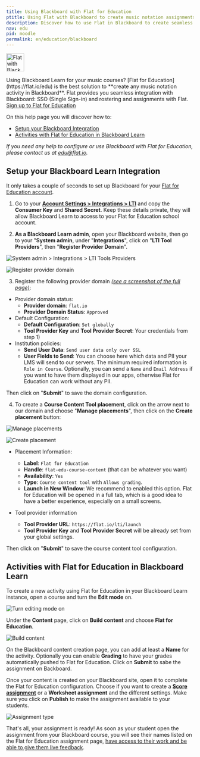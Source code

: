 ```yaml
---
title: Using Blackboard with Flat for Education
ptitle: Using Flat with Blackboard to create music notation assignments
description: Discover how to use Flat in Blackboard to create seamless assignments from music theory to music compsition in your favorite LMS.
nav: edu
pid: moodle
permalink: en/education/blackboard
---
```


<div class="fll" style="margin: 15px 15px 15px 0"><img src="/help/assets/img/edu/logo-blackboard-learn.png" alt="Flat with Blackboard" style="height:48px;border:0"></div>
Using Blackboard Learn for your music courses? [Flat for Education](https://flat.io/edu) is the best solution to **create any music notation activity in Blackboard**. Flat provides you seamless integration with Blackboard: SSO (Single Sign-in) and rostering and assignments with Flat.

<div class="btn-cta-wrapper"><a href="https://flat.io/edu/signup?ref=help-blackboard" class="btn-cta-site">Sign up to Flat for Education</a></div>

On this help page you will discover how to:

* [Setup your Blackboard Integration](#setup-your-blackboard-learn-integration)
* [Activities with Flat for Education in Blackboard Learn](#activities-with-flat-for-education-in-blackboard-learn)

*If you need any help to configure or use Blackboard with Flat for Education, please contact us at [edu@flat.io](mailto:edu@flat.io).*

## Setup your Blackboard Learn Integration

It only takes a couple of seconds to set up Blackboard for your [Flat for Education account](https://flat.io/edu).

1) Go to your **[Account Settings > Integrations > LTI](https://flat.io/class?eduSetup=lti)** and copy the **Consumer Key** and **Shared Secret**. Keep these details private, they will allow Blackboard Learn to access to your Flat for Education school account.

2) **As a Blackboard Learn admin**, open your Blackboard website, then go to your "**System admin**, under "**Integrations**", click on "**LTI Tool Providers**", then "**Register Provider Domain**".

![System admin > Integrations > LTI Tools Providers](/help/assets/img/edu/blackboard-admin-integ-lti.png)


![Register provider domain](/help/assets/img/edu/blackboard-admin-lti-register-domain-tab.png)

3) Register the following provider domain [*(see a screenshot of the full page)*](/help/assets/img/edu/blackboard-register-provider-domain-full-page.png):

* Provider domain status:
  * **Provider domain**: `flat.io`
  * **Provider Domain Status**: `Approved`
* Default Configuration:
  * **Default Configuration**: `Set globally`
  * **Tool Provider Key** and **Tool Provider Secret**: Your credentials from step 1)
* Institution policies:
  * **Send User Data**: `Send user data only over SSL`
  * **User Fields to Send**: You can choose here which data and PII your LMS will send to our servers. The minimum required information is `Role in Course`. Optionally, you can send a `Name` and `Email Address` if you want to have them displayed in our apps, otherwise Flat for Education can work without any PII.

Then click on "**Submit**" to save the domain configuration.

4) To create a **Course Content Tool placement**, click on the arrow next to our domain and choose "**Manage placements**", then click on the **Create placement** button:

![Manage placements](/help/assets/img/edu/blackboard-admin-go-to-placements.png)


![Create placement](/help/assets/img/edu/blackboard-admin-placements-create-button.png)


* Placement Information:
  * **Label**: `Flat for Education`
  * **Handle**: `flat-edu-course-content` (that can be whatever you want)
  * **Availability**: `Yes`
  * **Type**: `Course content tool` with `Allows grading`.
  * **Launch in New Window**: We recommend to enabled this option. Flat for Education will be opened in a full tab, which is a good idea to have a better experience, especially on a small screens.

* Tool provider information
  * **Tool Provider URL**: `https://flat.io/lti/launch`
  * **Tool Provider Key** and **Tool Provider Secret** will be already set from your global settings.

Then click on "**Submit**" to save the course content tool configuration.

## Activities with Flat for Education in Blackboard Learn

To create a new activity using Flat for Education in your Blackboard Learn instance, open a course and turn the **Edit mode** on.

![Turn editing mode on](/help/assets/img/edu/blackboard-course-edit-mode-on.png)

Under the **Content** page, click on **Build content** and choose **Flat for Education**.

![Build content](/help/assets/img/edu/blackboard-course-content-build-button.png)

On the Blackboard content creation page, you can add at least a **Name** for the activity. Optionally you can enable **Grading** to have your grades automatically pushed to Flat for Education. Click on **Submit** to sabe the assignment on Backboard.

Once your content is created on your Blackboard site, open it to complete the Flat for Education configuration. Choose if you want to create a **[Score assignment](/help/en/education/assignments-activities.html#1-name-your-assignment)** or a **Worksheet assignment** and the different settings. Make sure you click on **Publish** to make the assignment available to your students.

![Assignment type](/help/assets/img/edu/blackboard-course-choose-assignment-type.png)

That's all, your assignment is ready! As soon as your student open the assignment from your Blackboard course, you will see their names listed on the Flat for Education assignment page, [have access to their work and be able to give them live feedback](/help/en/education/review-assignments-activities.html).